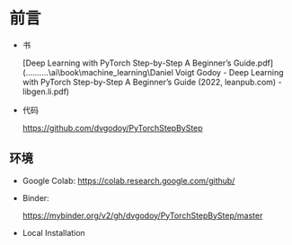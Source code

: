 # 前言

- 书

   [Deep Learning with PyTorch Step-by-Step A Beginner’s Guide.pdf](..\..\..\..\..\ai\book\machine_learning\Daniel Voigt Godoy - Deep Learning with PyTorch Step-by-Step A Beginner’s Guide (2022, leanpub.com) - libgen.li.pdf) 

- 代码

  https://github.com/dvgodoy/PyTorchStepByStep

## 环境

- Google Colab: https://colab.research.google.com/github/

- Binder: 

  https://mybinder.org/v2/gh/dvgodoy/PyTorchStepByStep/master

- Local Installation

